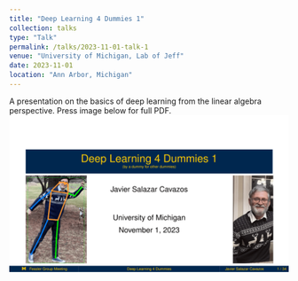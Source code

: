 ```yaml
---
title: "Deep Learning 4 Dummies 1"
collection: talks
type: "Talk"
permalink: /talks/2023-11-01-talk-1
venue: "University of Michigan, Lab of Jeff"
date: 2023-11-01
location: "Ann Arbor, Michigan"
---
```


A presentation on the basics of deep learning from the linear algebra perspective. Press image below for full PDF.
[![DL4D1](/images/DL4D1.png "Press image for link")](https://javiersc1.github.io/files/DL4D1.pdf)
